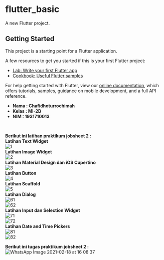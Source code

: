# flutter_basic

A new Flutter project.

## Getting Started

This project is a starting point for a Flutter application.

A few resources to get you started if this is your first Flutter project:

- [Lab: Write your first Flutter app](https://flutter.dev/docs/get-started/codelab)
- [Cookbook: Useful Flutter samples](https://flutter.dev/docs/cookbook)

For help getting started with Flutter, view our
[online documentation](https://flutter.dev/docs), which offers tutorials,
samples, guidance on mobile development, and a full API reference.

<ul>
  <li><b>Nama    : Chafidhoturrochimah</b></li>
  <li><b>Kelas   : MI-2B</b></li>
  <li><b>NIM     : 1931710013</b></li>  
</ul><br>

<b>Berikut ini latihan praktikum jobsheet 2 :</b><br>
<b>Latihan Text Widget</b><br>
    ![1](https://user-images.githubusercontent.com/52942668/108335089-2ff63680-7205-11eb-8c6c-2a3c570474cb.jpeg)<br>
<b>Latihan Image Widget</b><br>
  ![2](https://user-images.githubusercontent.com/52942668/108335094-32589080-7205-11eb-8d79-e18a3046ae59.jpeg)<br>
<b>Latihan Material Design dan iOS Cupertino</b><br>
  ![3](https://user-images.githubusercontent.com/52942668/108335115-371d4480-7205-11eb-947d-0bd66ec5b5aa.jpeg)<br>
<b>Latihan Button</b><br>
  ![4](https://user-images.githubusercontent.com/52942668/108335126-384e7180-7205-11eb-829b-c321493c91d9.jpeg)<br>
<b>Latihan Scaffold</b><br>
  ![5](https://user-images.githubusercontent.com/52942668/108335158-3edce900-7205-11eb-812a-0cdca73b7ddd.jpeg)<br>
<b>Latihan Dialog</b><br>
  ![61](https://user-images.githubusercontent.com/52942668/108335176-413f4300-7205-11eb-97f2-294aadeb51aa.jpeg)<br>
  ![62](https://user-images.githubusercontent.com/52942668/108335180-42707000-7205-11eb-8658-15c1dc0b0924.jpeg)<br>
<b>Latihan Input dan Selection Widget</b><br>
  ![71](https://user-images.githubusercontent.com/52942668/108335192-44d2ca00-7205-11eb-94ae-7f234bfa5898.jpeg)<br>
  ![72](https://user-images.githubusercontent.com/52942668/108335210-48fee780-7205-11eb-837c-729d6a789f39.jpeg)<br>
<b>Latihan Date and Time Pickers</b><br>
  ![81](https://user-images.githubusercontent.com/52942668/108335225-4b614180-7205-11eb-80a8-4b7df496d7d5.jpeg)<br>
  ![82](https://user-images.githubusercontent.com/52942668/108335236-4c926e80-7205-11eb-9af0-72d9ecfbf84e.jpeg)<br>

 
 <b>Berikut ini tugas praktikum jobsheet 2 :</b><br>
 ![WhatsApp Image 2021-02-18 at 16 08 37](https://user-images.githubusercontent.com/52942668/108335721-d6423c00-7205-11eb-8a13-3389f36569e0.jpeg)
  
